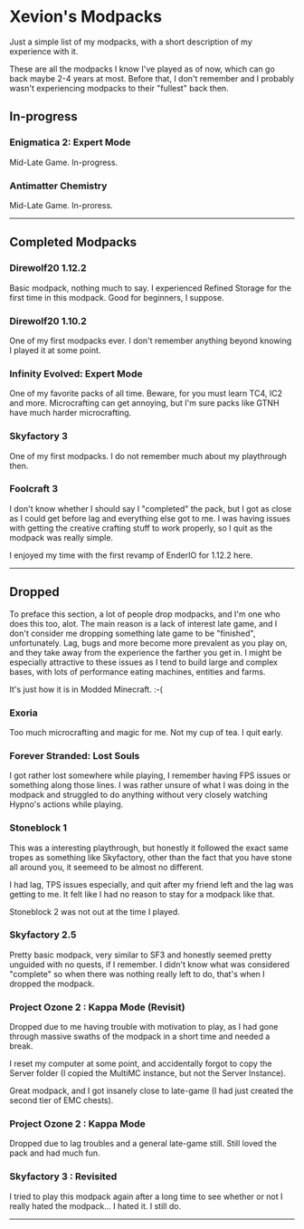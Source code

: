 # Xevion's Modpacks

Just a simple list of my modpacks, with a short description of my experience with it.

These are all the modpacks I know I've played as of now, which can go back maybe 2-4 years at most. Before that, I don't remember and I probably wasn't experiencing modpacks to their "fullest" back then.

## In-progress

### Enigmatica 2: Expert Mode

Mid-Late Game. In-progress.

### Antimatter Chemistry

Mid-Late Game. In-proress.

---

## Completed Modpacks

### Direwolf20 1.12.2

Basic modpack, nothing much to say. I experienced Refined Storage for the first time in this modpack. Good for beginners, I suppose.

### Direwolf20 1.10.2

One of my first modpacks ever. I don't remember anything beyond knowing I played it at some point.

### Infinity Evolved: Expert Mode

One of my favorite packs of all time. Beware, for you must learn TC4, IC2 and more. Microcrafting can get annoying, but I'm sure packs like GTNH have much harder microcrafting.

### Skyfactory 3

One of my first modpacks. I do not remember much about my playthrough then.


### Foolcraft 3

I don't know whether I should say I "completed" the pack, but I got as close as I could get before lag and everything else got to me. I was having issues with getting the creative crafting stuff to work properly, so I quit as the modpack was really simple.

I enjoyed my time with the first revamp of EnderIO for 1.12.2 here.

---

## Dropped

To preface this section, a lot of people drop modpacks, and I'm one who does this too, alot. The main reason is a lack of interest late game, and I don't consider me dropping something late game to be "finished", unfortunately. Lag, bugs and more become more prevalent as you play on, and they take away from the experience the farther you get in. I might be especially attractive to these issues as I tend to build large and complex bases, with lots of performance eating machines, entities and farms.

It's just how it is in Modded Minecraft. :-(

### Exoria

Too much microcrafting and magic for me. Not my cup of tea. I quit early.

### Forever Stranded: Lost Souls

I got rather lost somewhere while playing, I remember having FPS issues or something along those lines. I was rather unsure of what I was doing in the modpack and struggled to do anything without very closely watching Hypno's actions while playing.

### Stoneblock 1

This was a interesting playthrough, but honestly it followed the exact same tropes as something like Skyfactory, other than the fact that you have stone all around you, it seemeed to be almost no different.

I had lag, TPS issues especially, and quit after my friend left and the lag was getting to me. It felt like I had no reason to stay for a modpack like that.

Stoneblock 2 was not out at the time I played.

### Skyfactory 2.5

Pretty basic modpack, very similar to SF3 and honestly seemed pretty unguided with no quests, if I remember. I didn't know what was considered "complete" so when there was nothing really left to do, that's when I dropped the modpack.

### Project Ozone 2 : Kappa Mode (Revisit)

Dropped due to me having trouble with motivation to play, as I had gone through massive swaths of the modpack in a short time and needed a break.

I reset my computer at some point, and accidentally forgot to copy the Server folder (I copied the MultiMC instance, but not the Server Instance).

Great modpack, and I got insanely close to late-game (I had just created the second tier of EMC chests).


### Project Ozone 2 : Kappa Mode

Dropped due to lag troubles and a general late-game still. Still loved the pack and had much fun.


### Skyfactory 3 : Revisited

I tried to play this modpack again after a long time to see whether or not I really hated the modpack... I hated it. I still do.

---
